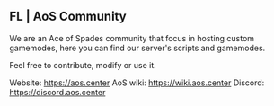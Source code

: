 ## FL | AoS Community
We are an Ace of Spades community that focus in hosting custom gamemodes, here you can find our server's scripts and gamemodes.

Feel free to contribute, modify or use it.

Website: https://aos.center
AoS wiki: https://wiki.aos.center
Discord: https://discord.aos.center

